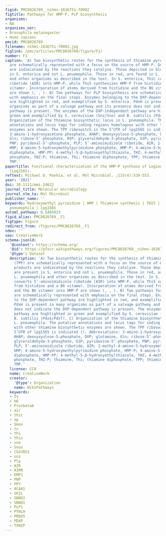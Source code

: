 ```yaml
---
figid: PMC8026769__nihms-1636751-f0002
figtitle: Pathways for HMP-P, PLP biosynthesis
organisms:
- NA
organisms_ner:
- Drosophila melanogaster
- Homo sapiens
pmcid: PMC8026769
filename: nihms-1636751-f0002.jpg
figlink: /pmc/articles/PMC8026769/figure/F1/
number: F1
caption: 'A) Two biosynthetic routes for the synthesis of thiamine pyrophosphate (TPP)
  are schematically represented with a focus on the source of HMP-P. Gene products
  are indiecatead by the reactions they catalyze. Those depicted in blue are present
  in S. enterica and not L. pnuemophila. Those in red, are found in L. pnuemophila
  and other organisms as described in the text. In S. enterica, ThiC converts 5’-aminoimidizole
  ribotide (AIR) into HMP-P, while Thi5 synthesizes HMP-P from histidine and a B6
  vitamer. Incorporation of atoms derived from histidine and the B6 vitamer into HMP-P
  are shown (, , ). B) Two pathways for PLP biosynthesis are schematically represented
  with emphasis on the final steps. Enzymes belonging to the DXP-dependent pathway
  are highlighted in red, and exemplified by S. enterica. PdxH is present in many
  organisms as part of a salvage pathway and its presence does not indicate the DXP-dependent
  pathway is present. The enzymes of the DXP-independent pathway are highlighted in
  green and exemplified by S. cerevisiae (Snz/Sno) and B. subtilis (PdxS/PdxT). C)
  Organization of the thiamine biosynthetic locus in L. pneumophila. The putative
  annotations and locus tags for coding regions homologous with other thiamine biosynthetic
  enzymes are shown. The TPP riboswitch in the 5’UTR of lpg1565 is indicated (). Abbreviations:
  3-amino-1-hydroxyacetone phosphate, AHAP; deoxyxyulose-5-phosphate, DXP; glutamine,
  Gln; ribose-5’-phosphate, R5P; glyceraldehyde-3-phosphate, G3P; pyridoxine-5’-phosphate,
  PNP; pyridoxal-5’-phosphate, PLP; 5’-aminoimidizole ribotide, AIR; 2-methyl-4-amino-5-hydroxymethylpyrimidine,
  HMP; 4-amino-5-hydroxymethylpyrimidine phosphate, HMP-P; 4-amino-5-hydroxymethylpyrimidine
  diphosphate, HMP-PP; 4-methyl-5-β-hydroxyethylthiazole, THZ; 4-methyl-5-β-hydroxyethylthiazole
  phosphate, THZ-P; thiamine, Thi; thiamine diphosphate, TPP; thiamine phosphate,
  TMP.'
papertitle: Functional characterization of the HMP-P synthase of Legionella pneumophila
  (Lpg1565).
reftext: Michael D. Paxhia, et al. Mol Microbiol. ;115(4):539-553.
year: '2021'
doi: 10.1111/mmi.14622
journal_title: Molecular microbiology
journal_nlm_ta: Mol Microbiol
publisher_name: ''
keywords: Hydroxymethyl pyrimidine | HMP | Thiamine synthesis | THI5 | Legionella
  pneumophila | lpg1565
automl_pathway: 0.5485823
figid_alias: PMC8026769__F1
figtype: Figure
redirect_from: /figures/PMC8026769__F1
ndex: ''
seo: CreativeWork
schema-jsonld:
  '@context': https://schema.org/
  '@id': https://pfocr.wikipathways.org/figures/PMC8026769__nihms-1636751-f0002.html
  '@type': Dataset
  description: 'A) Two biosynthetic routes for the synthesis of thiamine pyrophosphate
    (TPP) are schematically represented with a focus on the source of HMP-P. Gene
    products are indiecatead by the reactions they catalyze. Those depicted in blue
    are present in S. enterica and not L. pnuemophila. Those in red, are found in
    L. pnuemophila and other organisms as described in the text. In S. enterica, ThiC
    converts 5’-aminoimidizole ribotide (AIR) into HMP-P, while Thi5 synthesizes HMP-P
    from histidine and a B6 vitamer. Incorporation of atoms derived from histidine
    and the B6 vitamer into HMP-P are shown (, , ). B) Two pathways for PLP biosynthesis
    are schematically represented with emphasis on the final steps. Enzymes belonging
    to the DXP-dependent pathway are highlighted in red, and exemplified by S. enterica.
    PdxH is present in many organisms as part of a salvage pathway and its presence
    does not indicate the DXP-dependent pathway is present. The enzymes of the DXP-independent
    pathway are highlighted in green and exemplified by S. cerevisiae (Snz/Sno) and
    B. subtilis (PdxS/PdxT). C) Organization of the thiamine biosynthetic locus in
    L. pneumophila. The putative annotations and locus tags for coding regions homologous
    with other thiamine biosynthetic enzymes are shown. The TPP riboswitch in the
    5’UTR of lpg1565 is indicated (). Abbreviations: 3-amino-1-hydroxyacetone phosphate,
    AHAP; deoxyxyulose-5-phosphate, DXP; glutamine, Gln; ribose-5’-phosphate, R5P;
    glyceraldehyde-3-phosphate, G3P; pyridoxine-5’-phosphate, PNP; pyridoxal-5’-phosphate,
    PLP; 5’-aminoimidizole ribotide, AIR; 2-methyl-4-amino-5-hydroxymethylpyrimidine,
    HMP; 4-amino-5-hydroxymethylpyrimidine phosphate, HMP-P; 4-amino-5-hydroxymethylpyrimidine
    diphosphate, HMP-PP; 4-methyl-5-β-hydroxyethylthiazole, THZ; 4-methyl-5-β-hydroxyethylthiazole
    phosphate, THZ-P; thiamine, Thi; thiamine diphosphate, TPP; thiamine phosphate,
    TMP.'
  license: CC0
  name: CreativeWork
  creator:
    '@type': Organization
    name: WikiPathways
  keywords:
  - Is
  - b6
  - Prosbeta6
  - air
  - thic
  - op
  - Smox
  - tn
  - thi
  - thiv
  - sno
  - Snoo
  - CG43051
  - snz
  - Plp
  - AIR
  - AIRN
  - EMP1
  - PNP
  - PPY
  - ACAA1
  - SKIL
  - SBNO2
  - SBNO1
  - PLP1
  - PTHLH
  - PRDX5
  - PDXP
  - TXNIP
---
```

